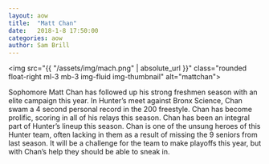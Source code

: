 ```yaml
---
layout: aow
title:  "Matt Chan"
date:   2018-1-8 17:50:00
categories: aow
author: Sam Brill
---
```


<img src="{{ "/assets/img/mach.png" | absolute_url }}" class="rounded float-right ml-3 mb-3 img-fluid img-thumbnail" alt="mattchan">

Sophomore Matt Chan has followed up his strong freshmen season with an elite campaign this year. In Hunter’s meet against Bronx Science, Chan swam a 4 second personal record in the 200 freestyle. Chan has become prolific, scoring in all of his relays this season. Chan has been an integral part of Hunter’s lineup this season. Chan is one of the unsung heroes of this Hunter team, often lacking in them as a result of missing the 9 seniors from last season. It will be a challenge for the team to make playoffs this year, but with Chan’s help they should be able to sneak in.
